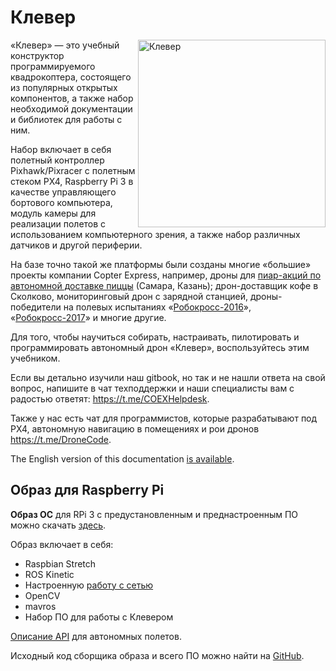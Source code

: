 Клевер
======

<img src="../assets/clever3.png" align="right" width="300px" alt="Клевер">

«Клевер» — это учебный конструктор программируемого квадрокоптера, состоящего из популярных открытых компонентов, а также набор необходимой документации и библиотек для работы с ним.

Набор включает в себя полетный контроллер Pixhawk/Pixracer с полетным стеком PX4, Raspberry Pi 3 в качестве управляющего бортового компьютера, модуль камеры для реализации полетов с использованием компьютерного зрения, а также набор различных датчиков и другой периферии.

На базе точно такой же платформы были созданы многие «большие» проекты компании Copter Express, например, дроны для [пиар-акций по автономной доставке пиццы](https://www.youtube.com/watch?v=hmkAoZOtF58) (Самара, Казань); дрон-доставщик кофе в Сколково, мониторинговый дрон с зарядной станцией, дроны-победители на полевых испытаниях «[Робокросс-2016](https://www.youtube.com/watch?v=dGbDaz_VmYU)», «[Робокросс-2017](https://youtu.be/AQnd2CRczbQ)» и многие другие.

Для того, чтобы научиться собирать, настраивать, пилотировать и программировать автономный дрон «Клевер», воспользуйтесь этим учебником.

Если вы детально изучили наш gitbook, но так и не нашли ответа на свой вопрос, напишите в чат техподдержки и наши специалисты вам с радостью ответят: https://t.me/COEXHelpdesk.

Также у нас есть чат для программистов, которые разрабатывают под PX4, автономную навигацию в помещениях и рои дронов https://t.me/DroneCode.

The English version of this documentation <a id='english-link' href="https://clever.copterexpress.com/en/">is available</a>.

<script>
    let el = document.querySelector('#english-link');
    el.href = '/en/';
    el.target = '_self';
</script>

Образ для Raspberry Pi
----------------------

**Образ ОС** для RPi 3 с предустановленным и преднастроенным ПО можно скачать [здесь](microsd_images.md).

Образ включает в себя:

* Raspbian Stretch
* ROS Kinetic
* Настроенную [работу с сетью](network.md)
* OpenCV
* mavros
* Набор ПО для работы с Клевером

[Описание API](simple_offboard.md) для автономных полетов.

Исходный код сборщика образа и всего ПО можно найти на [GitHub](https://github.com/CopterExpress/clever).
